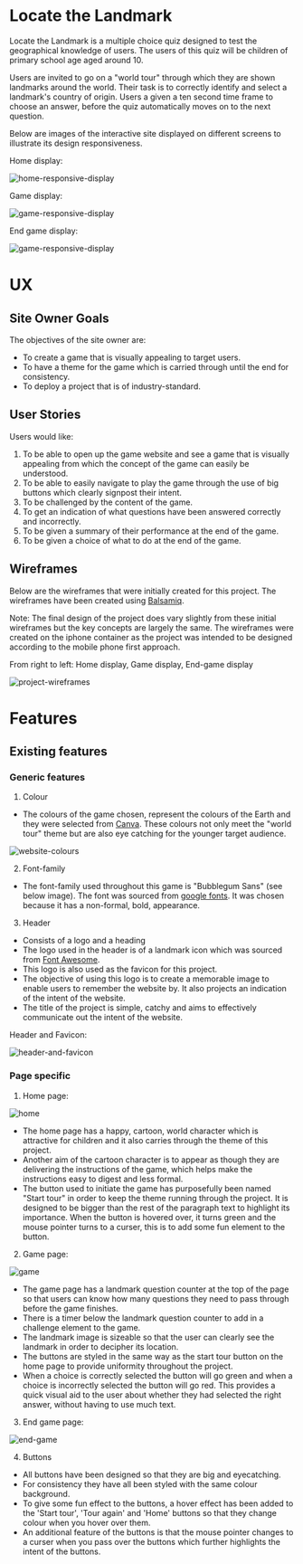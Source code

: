 # Locate the Landmark

Locate the Landmark is a multiple choice quiz designed to test the geographical knowledge of users. The users of this quiz will be children of primary school age aged around 10. 

Users are invited to go on a "world tour" through which they are shown landmarks around the world. Their task is to correctly identify and select a landmark's country of origin. Users a given a ten second time frame to choose an answer, before the quiz automatically moves on to the next question. 

Below are images of the interactive site displayed on different screens to illustrate its design responsiveness.

Home display:

![home-responsive-display](assets/images/readme-images/home-responsive.png)

Game display:

![game-responsive-display](assets/images/readme-images/game-responsive.png)

End game display:

![game-responsive-display](assets/images/readme-images/end-game-responsive.png)


# UX

## Site Owner Goals

The objectives of the site owner are:

* To create a game that is visually appealing to target users.
* To have a theme for the game which is carried through until the end for consistency.
* To deploy a project that is of industry-standard. 

## User Stories

Users would like:

1. To be able to open up the game website  and see a game that is visually appealing from which the concept of the game can easily be understood.
2. To be able to easily navigate to play the game through the use of big buttons which clearly signpost their intent.
3. To be challenged by the content of the game.
4. To get an indication of what questions have been answered correctly and incorrectly.
5. To be given a summary of their performance at the end of the game.
6. To be given a choice of what to do at the end of the game.

## Wireframes

Below are the wireframes that were initially created for this project. The wireframes have been created using [Balsamiq](https://balsamiq.com/wireframes/?gclid=EAIaIQobChMIvd-up7Gq8gIVdgCiAx3NKwsREAAYAiAAEgInd_D_BwE). 

Note: The final design of the project does vary slightly from these initial wireframes but the key concepts are largely the same. The wireframes were created on the iphone container as the project was intended to be designed according to the mobile phone first approach. 

From right to left: 
Home display, Game display, End-game display

![project-wireframes](assets/images/readme-images/project-wireframes.png)

# Features

## Existing features

### Generic features

1. Colour
* The colours of the game chosen, represent the colours of the Earth and they were selected from [Canva](https://www.canva.com/colors/color-palette-generator/). These colours not only meet the "world tour" theme but are also eye catching for the younger target audience. 

![website-colours](assets/images/readme-images/website-colours.png)

2. Font-family
* The font-family used throughout this game is "Bubblegum Sans" (see below image). The font was sourced from [google fonts](https://fonts.google.com/). It was chosen because it has a non-formal, bold, appearance.

3. Header 
* Consists of a logo and a heading
* The logo used in the header is of a landmark icon which was sourced from [Font Awesome](https://fontawesome.com/).
* This logo is also used as the favicon for this project. 
* The objective of using this logo is to create a memorable image to enable users to remember the website by. It also projects an indication of the intent of the website.
* The title of the project is simple, catchy and aims to effectively communicate out the intent of the website. 

Header and Favicon:

![header-and-favicon](assets/images/readme-images/header-and-favicon.png)


### Page specific 

1. Home page:

![home](assets/images/readme-images/home.png)

* The home page has a happy, cartoon, world character which is attractive for children and it also carries through the theme of this project. 
* Another aim of the cartoon character is to appear as though they are delivering the instructions of the game, which helps make the instructions easy to digest and less formal.
*  The button used to initiate the game has purposefully been named "Start tour" in order to keep the theme running through the project. It is designed to be bigger than the rest of the paragraph text to highlight its importance. When the button is hovered over, it turns green and the mouse pointer turns to a curser, this is to add some fun element to the button. 

2. Game page:

![game](assets/images/readme-images/game.png)

* The game page has a landmark question counter at the top of the page so that users can know how many questions they need to pass through before the game finishes.
* There is a timer below the landmark question counter to add in a challenge element to the game.
* The landmark image is sizeable so that the user can clearly see the landmark in order to decipher its location. 
* The buttons are styled in the same way as the start tour button on the home page to provide uniformity throughout the project.
* When a choice is correctly selected the button will go green and when a choice is incorrectly selected the button will go red. This provides a quick visual aid to the user about whether they had selected the right answer, without having to use much text. 

3. End game page:

![end-game](assets/images/readme-images/end-game.png)







4. Buttons 
* All buttons have been designed so that they are big and eyecatching.
* For consistency they have all been styled with the same colour background.
* To give some fun effect to the buttons, a hover effect has been added to the 'Start tour', 'Tour again' and 'Home' buttons so that they change colour when you hover over them. 
* An additional feature of the buttons is that the mouse pointer changes to a curser when you pass over the buttons which further highlights the intent of the buttons. 











